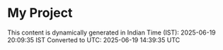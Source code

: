 # My Project

This content is dynamically generated in Indian Time (IST): 2025-06-19 20:09:35 IST
Converted to UTC: 2025-06-19 14:39:35 UTC
